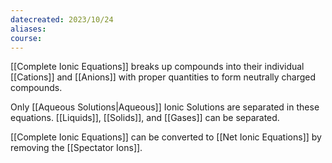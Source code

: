 ```yaml
---
datecreated: 2023/10/24
aliases: 
course:
---
```

[[Complete Ionic Equations]] breaks up compounds into their individual [[Cations]] and [[Anions]] with proper quantities to form neutrally charged compounds. 

Only [[Aqueous Solutions|Aqueous]] Ionic Solutions are separated in these equations. [[Liquids]], [[Solids]], and [[Gases]] can be separated. 

[[Complete Ionic Equations]] can be converted to [[Net Ionic Equations]] by removing the [[Spectator Ions]].

